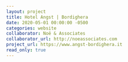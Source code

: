 ```yaml
---
layout: project
title: Hotel Angst | Bordighera
date: 2020-05-01 00:00:00 -0500
categories: website
collaborator: Noë & Associates
collaborator_url: http://noeassociates.com
project_url: https://www.angst-bordighera.it
read_only: true
---
```

